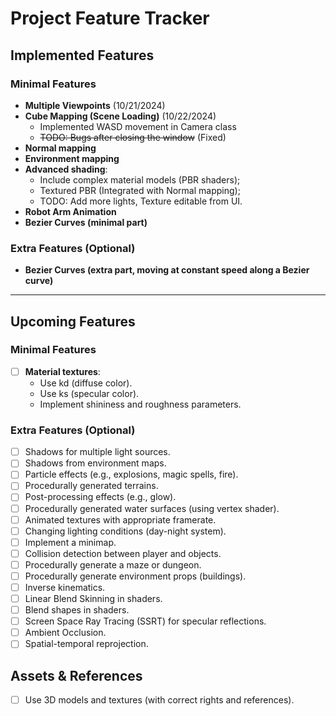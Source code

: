 # Project Feature Tracker

## Implemented Features

### Minimal Features

- **Multiple Viewpoints** (10/21/2024)
- **Cube Mapping (Scene Loading)** (10/22/2024)
  - Implemented WASD movement in Camera class
  - ~~TODO: Bugs after closing the window~~ (Fixed)
- **Normal mapping**
- **Environment mapping**
- **Advanced shading**:
  - Include complex material models (PBR shaders);
  - Textured PBR (Integrated with Normal mapping);
  - TODO: Add more lights, Texture editable from UI.
- **Robot Arm Animation**
- **Bezier Curves (minimal part)**

### Extra Features (Optional)

- **Bezier Curves (extra part, moving at constant speed along a Bezier curve)**

---

## Upcoming Features

### Minimal Features

- [ ] **Material textures**:
  - Use kd (diffuse color).
  - Use ks (specular color).
  - Implement shininess and roughness parameters.

### Extra Features (Optional)

- [ ] Shadows for multiple light sources.
- [ ] Shadows from environment maps.
- [ ] Particle effects (e.g., explosions, magic spells, fire).
- [ ] Procedurally generated terrains.
- [ ] Post-processing effects (e.g., glow).
- [ ] Procedurally generated water surfaces (using vertex shader).
- [ ] Animated textures with appropriate framerate.
- [ ] Changing lighting conditions (day-night system).
- [ ] Implement a minimap.
- [ ] Collision detection between player and objects.
- [ ] Procedurally generate a maze or dungeon.
- [ ] Procedurally generate environment props (buildings).
- [ ] Inverse kinematics.
- [ ] Linear Blend Skinning in shaders.
- [ ] Blend shapes in shaders.
- [ ] Screen Space Ray Tracing (SSRT) for specular reflections.
- [ ] Ambient Occlusion.
- [ ] Spatial-temporal reprojection.

## Assets & References

- [ ] Use 3D models and textures (with correct rights and references).

